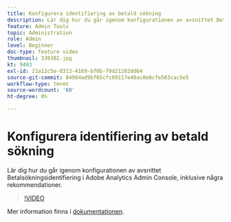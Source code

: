 ```yaml
---
title: Konfigurera identifiering av betald sökning
description: Lär dig hur du går igenom konfigurationen av avsnittet Betalsökningsidentifiering i Adobe Analytics Admin Console, inklusive några rekommendationer.
feature: Admin Tools
topic: Administration
role: Admin
level: Beginner
doc-type: feature video
thumbnail: 339302.jpg
kt: 9493
exl-id: 21a12c5e-0313-4169-bf0b-f0d21202dd64
source-git-commit: 84984ad9bf65cfc69117e40ac0e0cfe503cac5e5
workflow-type: tm+mt
source-wordcount: '60'
ht-degree: 0%

---
```


# Konfigurera identifiering av betald sökning

Lär dig hur du går igenom konfigurationen av avsnittet Betalsökningsidentifiering i Adobe Analytics Admin Console, inklusive några rekommendationer.

>[!VIDEO](https://video.tv.adobe.com/v/339302/?quality=12&learn=on)

Mer information finns i [dokumentationen](https://experienceleague.adobe.com/docs/analytics/admin/admin-tools/paid-search-detection/paid-search-detection.html?lang=en#section_0C2CFA0AF77B47098BE37CB024665D0D).
